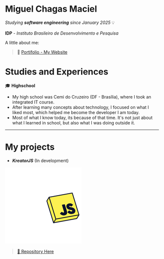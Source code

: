**Miguel Chagas Maciel**
==========================
*Studying ***software engineering*** since January 2025* 💡<br><br>
**IDP** - *Instituto Brasileiro de Desenvolvimento e Pesquisa* 

A little about me:
> 📔 <a href="https://migueldev-gh.github.io/Portifolio/">Portifolio - My Website</a>

Studies and Experiences
==================

🎓 **Highschool** <br>

- My high school was Cemi do Cruzeiro (DF - Brasília), where I took an integrated IT course.
- After learning many concepts about technology, I focused on what I liked most, which helped me become the developer I am today.
- Most of what I know today, its because of that time. It's not just about what I learned in school, but also what I was doing outside it.

------
# My projects


- ***KreatorJS*** (In development)

<img src='https://github.com/MiguelDev-GH/KreatorJS/blob/main/assets/icon.png' width='250'>

> <a href='https://github.com/MiguelDev-GH/KreatorJS'>📌 Repository Here</a>

